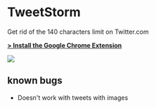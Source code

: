 # TweetStorm

Get rid of the 140 characters limit on Twitter.com

**[> Install the Google Chrome Extension](https://chrome.google.com/webstore/detail/tweetstorm/jhgcnjnaennpeiafcjanlnibelmobbgh)**

![](http://cl.ly/image/1t0R2I1D0g0e/screenshot.png)

## known bugs
- Doesn't work with tweets with images
